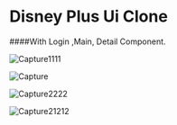 # Disney Plus Ui Clone

####With Login ,Main, Detail Component.


![Capture1111](https://user-images.githubusercontent.com/93881028/198877850-13354d31-7329-45b1-9376-7e26a39f2583.PNG)

![Capture](https://user-images.githubusercontent.com/93881028/198877535-5a3ca8d9-ff87-40d2-904b-0269d0bfc93e.PNG)



![Capture2222](https://user-images.githubusercontent.com/93881028/198877698-075cdcfa-4fab-470e-9e58-5ca132be3d39.PNG)



![Capture21212](https://user-images.githubusercontent.com/93881028/198877819-578c60fb-e579-4925-9072-95d1d2f4b13f.PNG)
